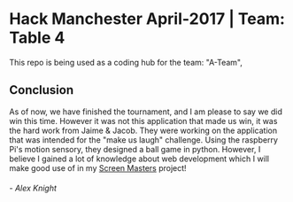 # Hack Manchester April-2017 | Team: Table 4
This repo is being used as a coding hub for the team: "A-Team",

## Conclusion
As of now, we have finished the tournament, and I am please to say we did win this time. However it was not this application that made us win, it was the hard work from Jaime & Jacob. They were working on the application that was intended for the "make us laugh" challenge. Using the raspberry Pi's motion sensory, they designed a ball game in python. However, I believe I gained a lot of knowledge about web development which I will make good use of in my [Screen Masters](https://github.com/DemiKnight/Screen-Master) project!  
###### - Alex Knight
